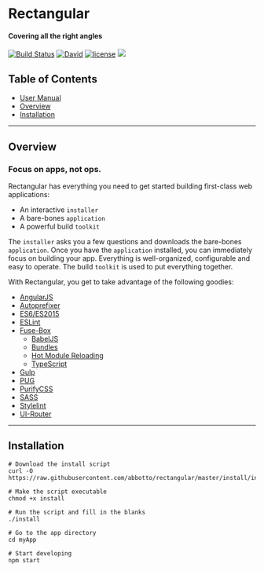 # Rectangular
#### Covering all the right angles

[![Build Status](https://travis-ci.org/abbotto/rectangular.svg?branch=master)](https://travis-ci.org/abbotto/rectangular)
[![David](https://img.shields.io/david/expressjs/express.svg)]()
[![license](https://img.shields.io/github/license/mashape/apistatus.svg)]()
<a href="https://twitter.com/intent/tweet" target="_blank"><img src="https://img.shields.io/twitter/url/http/shields.io.svg?style=social"/></a>

## Table of Contents
* [User Manual](install/project/README.md)
* [Overview](#Overview)
* [Installation](#Installation)

---

## <a name='Overview'></a>Overview
### Focus on apps, not ops.
Rectangular has everything you need to get started building first-class web applications:
- An interactive `installer`
- A bare-bones `application`
- A powerful build `toolkit`

The `installer` asks you a few questions and downloads the bare-bones `application`. Once you have the `application` installed, you can immediately focus on building your app. Everything is well-organized, configurable and easy to operate. The build `toolkit` is used to put everything together.

With Rectangular, you get to take advantage of the following goodies:

- [AngularJS](https://angularjs.org/)
- [Autoprefixer](https://github.com/postcss/autoprefixer)
- [ES6/ES2015](https://babeljs.io/learn-es2015/)
- [ESLint](http://eslint.org/)
- [Fuse-Box](http://fuse-box.org/)
	- [BabelJS](http://fuse-box.org/plugins/babelplugin)
	- [Bundles](http://fuse-box.org/page/bundle)
	- [Hot Module Reloading](http://fuse-box.org/page/development#hot-module-reload)
	- [TypeScript](http://fuse-box.org/page/typescript#typescript)
- [Gulp](http://gulpjs.com/)
- [PUG](https://pugjs.org/)
- [PurifyCSS](https://github.com/purifycss/purifycss)
- [SASS](https://github.com/sass/node-sass)
- [Stylelint](https://stylelint.io/)
- [UI-Router](https://ui-router.github.io/)

---

## <a name='Installation'></a>Installation

	# Download the install script
	curl -O https://raw.githubusercontent.com/abbotto/rectangular/master/install/install
	
	# Make the script executable
	chmod +x install
	
	# Run the script and fill in the blanks
	./install
	
	# Go to the app directory
	cd myApp

	# Start developing
	npm start
